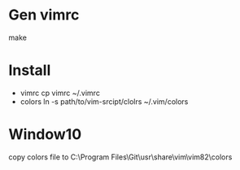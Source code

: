 Gen vimrc
=========
make

Install
=======
- vimrc
  cp vimrc ~/.vimrc
- colors
  ln -s path/to/vim-srcipt/clolrs ~/.vim/colors

Window10
========
copy colors file to C:\Program Files\Git\usr\share\vim\vim82\colors


